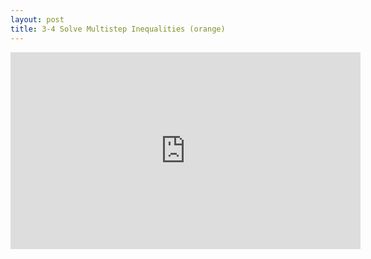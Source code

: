 ```yaml
---
layout: post
title: 3-4 Solve Multistep Inequalities (orange)
---
```

<iframe width="560" height="315" src="https://www.youtube.com/embed/agTFPKpwwsM" frameborder="0" allowfullscreen></iframe>
